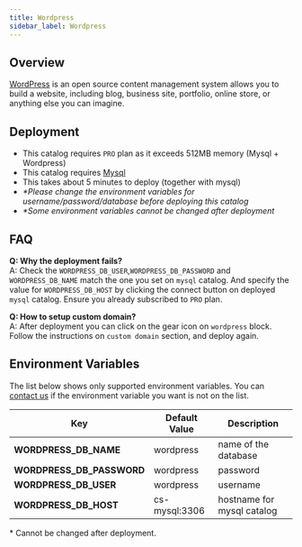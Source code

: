 ```yaml
---
title: Wordpress
sidebar_label: Wordpress
---
```


## Overview

[WordPress](https://wordpress.com/) is an open source content management system allows you to build a website, including blog, business site, portfolio, online store, or anything else you can imagine.

## Deployment

- This catalog requires `PRO` plan as it exceeds 512MB memory (Mysql + Wordpress)
- This catalog requires [Mysql](/docs/catalogs/mysql)
- This takes about 5 minutes to deploy (together with mysql)
- *\*Please change the environment variables for username/password/database before deploying this catalog*
- *\*Some environment variables cannot be changed after deployment*

## FAQ

**Q: Why the deployment fails?**  
A: Check the `WORDPRESS_DB_USER`,`WORDPRESS_DB_PASSWORD` and `WORDPRESS_DB_NAME` match the one you set on `mysql` catalog. And specify the value for `WORDPRESS_DB_HOST` by clicking the connect button on deployed `mysql` catalog. Ensure you already subscribed to `PRO` plan.

**Q: How to setup custom domain?**  
A: After deployment you can click on the gear icon on `wordpress` block. Follow the instructions on `custom domain` section, and deploy again.

## Environment Variables

The list below shows only supported environment variables. You can [contact us](https://discord.gg/QVgqWuw) if the environment variable you want is not on the list.

| Key        | Default Value           | Description  |
| ---  | --- | --- |
| **WORDPRESS_DB_NAME** | wordpress | name of the database |
| **WORDPRESS_DB_PASSWORD** | wordpress |  password |
| **WORDPRESS_DB_USER** | wordpress | username |
| **WORDPRESS_DB_HOST** | cs-mysql:3306 |  hostname for mysql catalog |

\* Cannot be changed after deployment.
